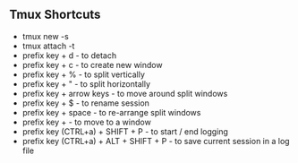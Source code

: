 ## Tmux Shortcuts

- tmux new -s <session name>
- tmux attach -t <session name>
- prefix key + d - to detach
- prefix key + c - to create new window
- prefix key + % - to split vertically
- prefix key + " - to split horizontally
- prefix key + arrow keys - to move around split windows
- prefix key + $ - to rename session 
- prefix key + space - to re-arrange split windows
- prefix key + <number> - to move to a window
- prefix key (CTRL+a) + SHIFT + P - to start / end logging
- prefix key (CTRL+a) + ALT + SHIFT + P - to save current session in a log file

